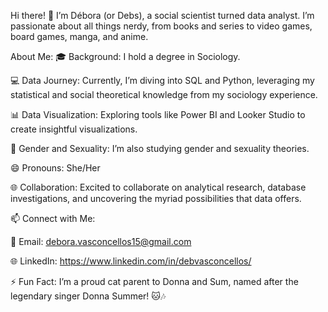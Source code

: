 
Hi there! 👋
I’m Débora (or Debs), a social scientist turned data analyst. I’m passionate about all things nerdy, from books and series to video games, board games, manga, and anime.

About Me:
🎓 Background: I hold a degree in Sociology.

💻 Data Journey: Currently, I’m diving into SQL and Python, leveraging my statistical and social theoretical knowledge from my sociology experience.

📊 Data Visualization: Exploring tools like Power BI and Looker Studio to create insightful visualizations.

🌈 Gender and Sexuality: I’m also studying gender and sexuality theories.

😄 Pronouns: She/Her

🌐 Collaboration: Excited to collaborate on analytical research, database investigations, and uncovering the myriad possibilities that data offers.

📫 Connect with Me:

📧 Email: debora.vasconcellos15@gmail.com

🌐 LinkedIn: https://www.linkedin.com/in/debvasconcellos/

⚡ Fun Fact:
I’m a proud cat parent to Donna and Sum, named after the legendary singer Donna Summer! 🐱🎶


<!---
debvasconcellos/debvasconcellos is a ✨ special ✨ repository because its `README.md` (this file) appears on your GitHub profile.
You can click the Preview link to take a look at your changes.
--->
